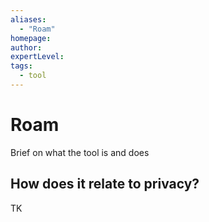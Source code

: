 ```yaml
---
aliases:
  - "Roam"
homepage: 
author: 
expertLevel: 
tags:
  - tool
---
```

# Roam

Brief on what the tool is and does 

## How does it relate to privacy?

TK 

